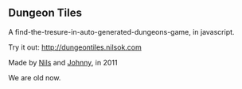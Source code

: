 Dungeon Tiles
-------------

A find-the-tresure-in-auto-generated-dungeons-game, in javascript.

Try it out: http://dungeontiles.nilsok.com

Made by [Nils](http://twitter.com/nilsok) and [Johnny](http://twitter.com/nadrendion), in 2011

We are old now.
